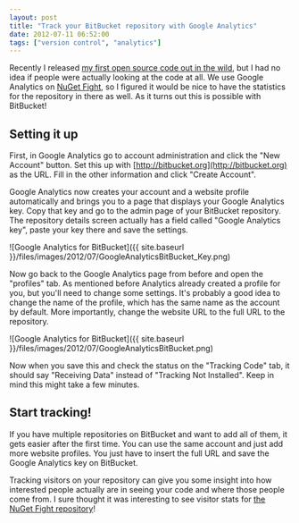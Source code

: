```yaml
---
layout: post
title: "Track your BitBucket repository with Google Analytics"
date: 2012-07-11 06:52:00
tags: ["version control", "analytics"]
---
```

Recently I released [my first open source code out in the wild](http://kevinpelgrims.com/blog/2012/05/21/introducing-nugetfight), but I had no idea if people were actually looking at the code at all. We use Google Analytics on [NuGet Fight](http://nugetfight.com), so I figured it would be nice to have the statistics for the repository in there as well. As it turns out this is possible with BitBucket!

## Setting it up

First, in Google Analytics go to account administration and click the "New Account" button. Set this up with [http://bitbucket.org](http://bitbucket.org) as the URL. Fill in the other information and click "Create Account".

Google Analytics now creates your account and a website profile automatically and brings you to a page that displays your Google Analytics key. Copy that key and go to the admin page of your BitBucket repository. The repository details screen actually has a field called "Google Analytics key", paste your key there and save the settings.

![Google Analytics for BitBucket]({{ site.baseurl }}/files/images/2012/07/GoogleAnalyticsBitBucket_Key.png)

Now go back to the Google Analytics page from before and open the "profiles" tab. As mentioned before Analytics already created a profile for you, but you'll need to change some settings. It's probably a good idea to change the name of the profile, which has the same name as the account by default. More importantly, change the website URL to the full URL to the repository.

![Google Analytics for BitBucket]({{ site.baseurl }}/files/images/2012/07/GoogleAnalyticsBitBucket.png)

Now when you save this and check the status on the "Tracking Code" tab, it should say "Receiving Data" instead of "Tracking Not Installed". Keep in mind this might take a few minutes.

## Start tracking!

If you have multiple repositories on BitBucket and want to add all of them, it gets easier after the first time. You can use the same account and just add more website profiles. You just have to insert the full URL and save the Google Analytics key on BitBucket.

Tracking visitors on your repository can give you some insight into how interested people actually are in seeing your code and where those people come from. I sure thought it was interesting to see visitor stats for [the NuGet Fight repository](https://bitbucket.org/kevinpelgrims/nugetfight)!

